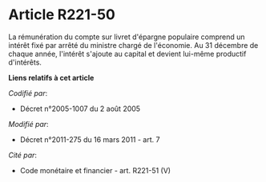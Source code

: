 # Article R221-50

La rémunération du compte sur livret d'épargne populaire comprend un intérêt fixé par arrêté du ministre chargé de
l'économie. Au 31 décembre de chaque année, l'intérêt s'ajoute au capital et devient lui-même productif d'intérêts.

**Liens relatifs à cet article**

_Codifié par_:

  - Décret n°2005-1007 du 2 août 2005

_Modifié par_:

  - Décret n°2011-275 du 16 mars 2011 - art. 7

_Cité par_:

  - Code monétaire et financier - art. R221-51 (V)
